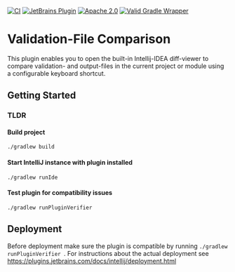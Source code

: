 [![CI](https://github.com/cronn/validation-files-comparison-intellij-plugin/actions/workflows/gradle.yml/badge.svg?branch=master)](https://github.com/cronn/validation-files-comparison-intellij-plugin/actions/workflows/gradle.yml)
[![JetBrains Plugin](https://img.shields.io/jetbrains/plugin/v/12931-validation-file-comparison.svg)](https://plugins.jetbrains.com/plugin/12931-validation-file-comparison/)
[![Apache 2.0](https://img.shields.io/github/license/cronn-de/validation-files-comparison-intellij-plugin.svg)](http://www.apache.org/licenses/LICENSE-2.0)
[![Valid Gradle Wrapper](https://github.com/cronn/validation-files-comparison-intellij-plugin/workflows/Validate%20Gradle%20Wrapper/badge.svg)](https://github.com/cronn/validation-files-comparison-intellij-plugin/actions/workflows/gradle-wrapper-validation.yml)

# Validation-File Comparison #

This plugin enables you to open the built-in Intellij-IDEA diff-viewer to
compare validation- and output-files in the current project or module using a
configurable keyboard shortcut.

## Getting Started

### TLDR
#### Build  project
```
./gradlew build
```

#### Start IntelliJ instance with plugin installed
```
./gradlew runIde
```

#### Test plugin for compatibility issues
```
./gradlew runPluginVerifier
```

## Deployment
Before deployment make sure the plugin is compatible by running `./gradlew runPluginVerifier
`. For instructions about the actual deployment see https://plugins.jetbrains.com/docs/intellij/deployment.html
